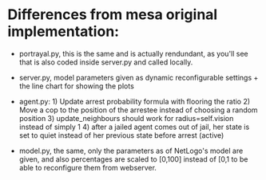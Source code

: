 # Differences from mesa original implementation:

- portrayal.py, this is the same and is actually rendundant, as you'll see that is also coded inside server.py and called locally.

- server.py, model parameters given as dynamic reconfigurable settings + the line chart for showing the plots

- agent.py:
        1) Update arrest probability formula with flooring the ratio 
        2) Move a cop to the position of the arrestee instead of choosing a random position
        3) update_neighbours should work for radius=self.vision instead of simply 1
        4) after a jailed agent comes out of jail, her state is set to quiet instead of her previous state before arrest (active)
        
 - model.py, the same, only the parameters as of NetLogo's model are given, and also percentages are scaled to [0,100] instead of [0,1
  to be able to reconfigure them from webserver.
